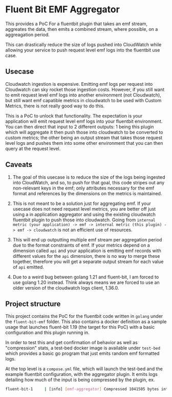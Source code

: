 # Fluent Bit EMF Aggregator

This provides a PoC For a fluentbit plugin that takes an emf stream, aggreates the data, then emits a combined stream, where possible, on a aggreagation period.

This can drastically reduce the size of logs pushed into CloudWatch while allowing your service to push request level emf logs into the fluentbit use case.

## Usecase

Cloudwatch ingestion is expensive. Emitting emf logs per request into Cloudwatch can sky rocket those ingestion costs. However, if you still want to emit request level emf logs into another environment (not Cloudwatch), but still want emf capatible metrics in cloudwatch to be used with Custom Metrics, there is not really good way to do this.

This is a PoC to unlock that functionality. The expectation is your application will emit request level emf logs into your fluentbit environment. You can then direct that input to 2 different outputs: 1 being this plugin which will aggregate it then push those into cloudwatch to be converted to custom metrics; the other being an output stream that takes those request level logs and pushes them into some other environment that you can then query at the request level.


## Caveats

1. The goal of this usecase is to reduce the size of the logs being ingested into CloudWatch, and so, to push for that goal, this code stripes out any non-relevant keys in the emf; only attributes necessary for the emf format and references by the dimensions on the metrics is maintained.

2. This is not meant to be a solution just for aggregating emf. If your usecase does not need request level metrics, you are better off just using a in application aggregator and using the existing cloudwatch fluentbit plugin to push those into cloudwatch. Going from `internal metric (your application) -> emf -> internal metric (this plugin) -> emf -> cloudwatch` is not an efficient use of resources.

3. This will end up outputting multiple emf stream per aggregation period due to the format constraints of emf. If your metrics depend on a dimension called `api` and your application is emitting emf records with different values for the `api` dimension, there is no way to merge these together, therefore you will get a separate output stream for each value of `api` emitted.

4. Due to a weird bug between golang 1.21 and fluent-bit, I am forced to use golang 1.20 instead. Think always means we are forced to use an older version of the cloudwatch logs client, 1.36.0.

## Project structure

This project contains the PoC for the fluentbit code written in `golang` under the `fluent-bit-emf` folder. This also contains a docker definition as a sample usage that launches fluent-bit 1.19 (the target for this PoC) with a basic configuration and this plugin running in.

In order to test this and get confirmation of behavior as well as "compression" stats, a test-bed docker image is available under `test-bed` which provides a basic go program that just emits random emf formatted logs.

At the top level is a `compose.yml` file, which will launch the test-bed and the example fluentbit configuration, with the aggregator plugin. It emits logs detailing how much of the input is being compressed by the plugin, ex.

``` bash
fluent-bit-1     | [info] [emf-aggregator] Compressed 1041505 bytes into 64610 bytes or 93%; and 1754 Records into 36 or 97%
```
